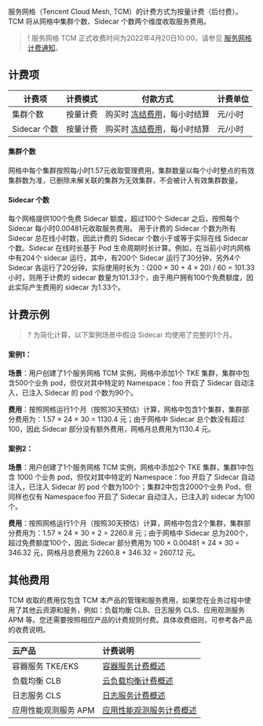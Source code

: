 

服务网格（Tencent Cloud Mesh, TCM）的计费方式为按量计费（后付费）。TCM 将从网格中集群个数、Sidecar 个数两个维度收取服务费用。
>! 服务网格 TCM 正式收费时间为2022年4月20日10:00，请参见 [服务网格计费通知](https://cloud.tencent.com/document/product/1261/71681)。

## 计费项
|计费项|计费模式|付款方式|计费单位|
|--|--|--|--|
|集群个数|按量计费|购买时 [冻结费用](https://cloud.tencent.com/document/product/555/12039)，每小时结算|元/小时|
|Sidecar 个数|按量计费|购买时 [冻结费用](https://cloud.tencent.com/document/product/555/12039)，每小时结算|元/小时|


#### 集群个数
网格中每个集群按照每小时1.57元收取管理费用，集群数量以每个小时整点的有效集群数为准，已删除未解关联的集群为无效集群，不会被计入有效集群数量。

#### Sidecar 个数
每个网格提供100个免费 Sidecar 额度，超过100个 Sidecar 之后，按照每个 Sidecar 每小时0.00481元收取服务费用。
用于计费的 Sidecar 个数为所有 Sidecar 总在线小时数，因此计费的 Sidecar 个数小于或等于实际在线 Sidecar 个数。Sidecar 在线时长基于 Pod 生命周期时长计算。例如，在当前小时内网格中有204个 sidecar 运行，其中，有200个 Sidecar 运行了30分钟，另外4个 Sidecar 各运行了20分钟，实际使用时长为：(200 × 30 + 4 × 20) / 60 = 101.33小时，则用于计费的 sidecar 数量为101.33个，由于用户拥有100个免费额度，因此实际产生费用的 sidecar 为1.33个。

## 计费示例
>? 为简化计算，以下案例场景中假设 Sidecar 均使用了完整的1个月。

#### 案例1：
**场景**：用户创建了1个服务网格 TCM 实例，网格中添加1个 TKE 集群，集群中包含500个业务 pod，但仅对其中特定的 Namespace：foo 开启了 Sidecar 自动注入，已注入 Sidecar 的 pod 个数为90个。

**费用**：按照网格运行1个月（按照30天预估）计算，网格中包含1个集群，集群部分费用为：1.57 × 24 × 30 = 1130.4 元；由于网格中 Sidecar 总个数没有超过100，因此 Sidecar 部分没有额外费用，网格月总费用为1130.4 元。


#### 案例2：

**场景**：用户创建了1个服务网格 TCM 实例，网格中添加2个 TKE 集群，集群1中包含 1000 个业务 pod，但仅对其中特定的 Namespace：foo 开启了 Sidecar 自动注入，已注入 Sidecar 的 pod 个数为100个；集群2中包含2000个业务 Pod，但同样也仅有 Namespace:foo 开启了 Sidecar 自动注入，已注入的 sidecar 为100个。

**费用**：按照网格运行1个月（按照30天预估）计算，网格中包含2个集群，集群部分费用为：1.57 × 24 × 30 × 2 = 2260.8 元；由于网格中 Sidecar 总为200个，超过免费额度100个，因此 Sidecar 部分费用为 100 × 0.00481 × 24 × 30 = 346.32 元，网格月总费用为 2260.8 + 346.32 = 2607.12 元。

## 其他费用
TCM 收取的费用仅包含 TCM 本产品的管理和服务费用，如果您在业务过程中使用了其他云资源和服务，例如：负载均衡 CLB、日志服务 CLS、应用观测服务 APM 等。您还需要按照相应产品的计费规则付费。具体收费细则，可参考各产品的收费说明。

| 云产品       | 计费说明                                                     |
| :----------- | :----------------------------------------------------------- |
| 容器服务 TKE/EKS | [容器服务计费概述](https://cloud.tencent.com/document/product/457/6770) |
| 负载均衡 CLB   | [云负载均衡计费概述](https://cloud.tencent.com/document/product/214/42934) |
| 日志服务 CLS | [日志服务计费概述](https://cloud.tencent.com/document/product/614/45802) |
| 应用性能观测服务 APM | [应用性能观测服务计费概述](https://cloud.tencent.com/document/product/1463/60380) |
